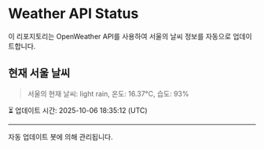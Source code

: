 
# Weather API Status

이 리포지토리는 OpenWeather API를 사용하여 서울의 날씨 정보를 자동으로 업데이트합니다.

## 현재 서울 날씨
> 서울의 현재 날씨: light rain, 온도: 16.37°C, 습도: 93%

⏳ 업데이트 시간: 2025-10-06 18:35:12 (UTC)

---
자동 업데이트 봇에 의해 관리됩니다.
